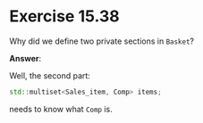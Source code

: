 # Exercise 15.38

Why did we define two private sections in `Basket`?

**Answer**:

Well, the second part:

```cpp
std::multiset<Sales_item, Comp> items;
```

needs to know what `Comp` is.